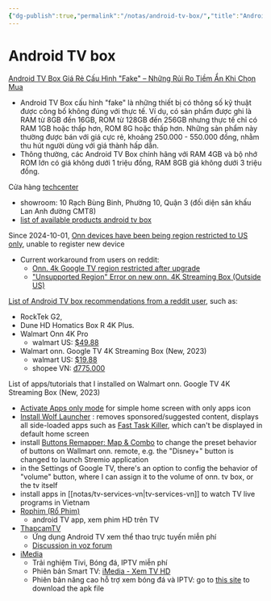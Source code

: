 ```yaml
---
{"dg-publish":true,"permalink":"/notas/android-tv-box/","title":"Android TV box","created":"2024-11-28T23:19:00+07:00","updated":"2025-02-27T23:49:36+07:00"}
---
```


# Android TV box

[Android TV Box Giá Rẻ Cấu Hình "Fake" – Những Rủi Ro Tiềm Ẩn Khi Chọn Mua](https://mytvbox.vn/blogs/huong-dan-su-dung-san-pham/android-tv-box-gia-re-cau-hinh-fake-nhung-rui-ro-tiem-an-khi-chon)
- Android TV Box cấu hình "fake" là những thiết bị có thông số kỹ thuật được công bố không đúng với thực tế. Ví dụ, có sản phẩm được ghi là RAM từ 8GB đến 16GB, ROM từ 128GB đến 256GB nhưng thực tế chỉ có RAM 1GB hoặc thấp hơn, ROM 8G hoặc thấp hơn. Những sản phẩm này thường được bán với giá cực rẻ, khoảng 250.000 - 550.000 đồng, nhằm thu hút người dùng với giá thành hấp dẫn.
- Thông thường, các Android TV Box chính hãng với RAM 4GB và bộ nhớ ROM lớn có giá không dưới 1 triệu đồng, RAM 8GB giá không dưới 3 triệu đồng.

Cửa hàng [techcenter](https://techcenter.vn/)
- showroom: 10 Rạch Bùng Binh, Phường 10, Quận 3 (đối diện sân khấu Lan Anh đường CMT8)
- [list of available products android tv box](https://techcenter.vn/android-tv-box-chinh-hang/)

Since 2024-10-01, [Onn devices have been being region restricted to US only](https://www.reddit.com/r/OnnStreamingTV/comments/1gioneo/important_notice_to_international_onn_streaming/), unable to register new device
- Current workaround from users on reddit:
    - [Onn. 4k Google TV region restricted after upgrade](https://www.reddit.com/r/AndroidTV/comments/1ggjt3i/onn_4k_google_tv_region_restricted_after_upgrade/)
    - ["Unsupported Region" Error on new onn. 4K Streaming Box (Outside US)](https://www.reddit.com/r/AndroidTV/comments/1gdwewi/unsupported_region_error_on_new_onn_4k_streaming/)

[List of Android TV box recommendations from a reddit user](https://www.reddit.com/r/AndroidTV/comments/1hgbc80/comment/m2i5vec/), such as:
- RockTek G2,
- Dune HD Homatics Box R 4K Plus.
- Walmart Onn 4K Pro
    - walmart US: [$49.88](https://www.walmart.com/ip/onn-Google-TV-4K-Pro-Streaming-Device-New-2024-4K-UHD-resolution-Dolby-Vision-Dolby-ATMOS-Hands-Free-Voice-Control-Smart-Hub/5193222892)
- Walmart onn. Google TV 4K Streaming Box (New, 2023)
    - walmart US: [$19.88](https://www.walmart.com/ip/onn-Google-TV-4K-Streaming-Box-New-2023-4K-UHD-Resolution/2835618394?athbdg=L1600&adsRedirect=true)
    - shopee VN: [₫775.000](https://shopee.vn/ONN-Google-TV-Box-Onn-Android-TV-ch%E1%BA%A5t-l%C6%B0%E1%BB%A3ng-4K-h%E1%BB%97-tr%E1%BB%A3-Dolby-Audio-ra-l%E1%BB%87nh-gi%E1%BB%8Dng-n%C3%B3i-ti%E1%BA%BFng-Vi%E1%BB%87t-i.40550699.26767385515?sp_atk=cb3f7695-7ff8-4b0e-bb48-8543dcd75714&xptdk=cb3f7695-7ff8-4b0e-bb48-8543dcd75714)

List of apps/tutorials that I installed on Walmart onn. Google TV 4K Streaming Box (New, 2023)
- [Activate Apps only mode](https://www.youtube.com/watch?v=dyWRDYXfGQc) for simple home screen with only apps icon
- [Install Wolf Launcher](https://troypoint.com/wolf-launcher/) : removes sponsored/suggested content, displays all side-loaded apps such as [Fast Task Killer](https://troypoint.com/task-killer/), which can't be displayed in default home screen
- install [Buttons Remapper: Map & Combo](https://play.google.com/store/apps/details?id=com.irishin.buttonsremapper&hl=en_US&gl=US) to change the preset behavior of buttons on Wallmart onn. remote, e.g. the "Disney+" button is changed to launch Stremio application
- in the Settings of Google TV, there's an option to config the behavior of "volume" button, where I can assign it to the volume of onn. tv box, or the tv itself
- install apps in [[notas/tv-services-vn\|tv-services-vn]] to watch TV live programs in Vietnam
- [Rophim (Rổ Phim)](https://www.rophim.tv/rophim-app)
    - android TV app, xem phim HD trên TV
- [ThapcamTV](https://github.com/thangoghd/ThapcamTV)
    - Ứng dụng Android TV xem thể thao trực tuyến miễn phí
    - [Discussion in voz forum](https://voz.vn/t/android-tv-ung-dung-thapcamtv-xem-truc-tiep-bong-đa-bong-ro-bong-chuyen-tennis-online.1047192/)
- [iMedia](https://www.imedia.wiki/)
    - Trải nghiệm Tivi, Bóng đá, IPTV miễn phí
    - Phiên bản Smart TV: [iMedia - Xem TV HD](https://play.google.com/store/apps/details?id=com.kt.apps.media.xemtv&hl=vi)
    - Phiên bản nâng cao hỗ trợ xem bóng đá và IPTV: go to [this site](https://www.imedia.wiki/release/) to download the apk file